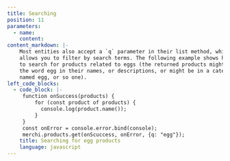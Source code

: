 ```yaml
---
title: Searching
position: 11
parameters:
  - name:
    content:
content_markdown: |-
    Most entities also accept a `q` parameter in their list method, which
    allows you to filter by search terms. The following example shows how
    to search for products related to eggs (the returned products might have
    the word egg in their names, or descriptions, or might be in a category
    named egg, or so one).
left_code_blocks:
  - code_block: |-
     function onSuccess(products) {
         for (const product of products) {
           console.log(product.name());
         }
     }
     const onError = console.error.bind(console);
     merchi.products.get(onScuccess, onError, {q: "egg"});
    title: Searching for egg products
    language: javascript
---
```

